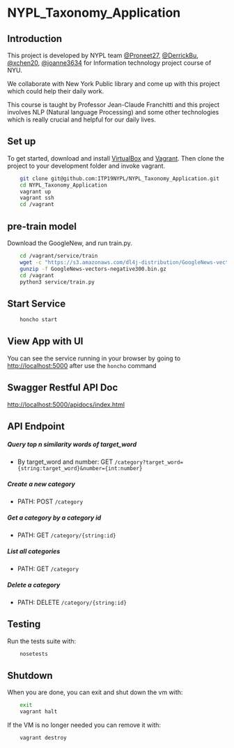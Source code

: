 # NYPL_Taxonomy_Application

## Introduction

This project is developed by NYPL team [@Proneet27](https://github.com/Proneet27), [@DerrickBu](https://github.com/DerrickBu), [@xchen20](https://github.com/xchen20), [@joanne3634](https://github.com/joanne3634) for Information technology project course of NYU.

We collaborate with New York Public library and come up with this project which could help their daily work.

This course is taught by Professor Jean-Claude Franchitti and this project involves NLP (Natural language Processing)
and some other technologies which is really crucial and helpful for our daily lives.

## Set up
To get started, download and install [VirtualBox](https://www.virtualbox.org/) and [Vagrant](https://www.vagrantup.com/). Then clone the project to your development folder and invoke vagrant.

```bash
    git clone git@github.com:ITP19NYPL/NYPL_Taxonomy_Application.git
    cd NYPL_Taxonomy_Application
    vagrant up
    vagrant ssh
    cd /vagrant
```

## pre-train model
Download the GoogleNew, and run train.py.

```bash
    cd /vagrant/service/train
    wget -c "https://s3.amazonaws.com/dl4j-distribution/GoogleNews-vectors-negative300.bin.gz"
    gunzip -f GoogleNews-vectors-negative300.bin.gz
    cd /vagrant
    python3 service/train.py
```

## Start Service

```bash
    honcho start
```

## View App with UI
You can see the service running in your browser by going to
[http://localhost:5000](http://localhost:5000) after use the `honcho` command

## Swagger Restful API Doc

[http://localhost:5000/apidocs/index.html](http://localhost:5000/apidocs/index.html)

## API Endpoint

##### Query top n similarity words of target_word

- By target_word and number:  GET `/category?target_word={string:target_word}&number={int:number}`

##### Create a new category

- PATH: POST `/category`

##### Get a category by a category id

- PATH: GET `/category/{string:id} `

##### List all categories

- PATH: GET `/category`

##### Delete a category

- PATH: DELETE `/category/{string:id} `


## Testing
Run the tests suite with:
```sh
    nosetests
```

## Shutdown
When you are done, you can exit and shut down the vm with:

```bash
    exit
    vagrant halt
```

If the VM is no longer needed you can remove it with:

```bash
    vagrant destroy
```
